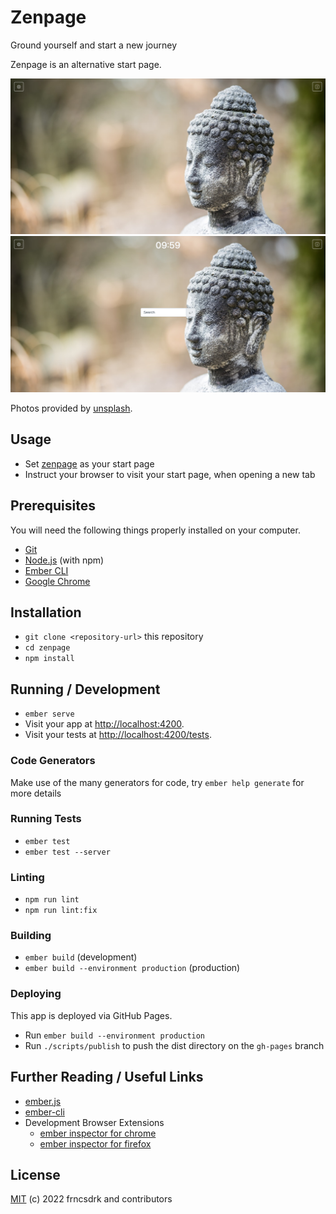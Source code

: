 # Zenpage

Ground yourself and start a new journey

Zenpage is an alternative start page.

![default](./docs/screenshot-zenpage-default-v0-1.png "default")
![with search and time](./docs/screenshot-zenpage-search-time-v0-1.png "with search and time")

Photos provided by [unsplash](https://unsplash.com).

## Usage

- Set [zenpage](https://frncsdrk.github.io/zenpage) as your start page
- Instruct your browser to visit your start page, when opening a new tab

## Prerequisites

You will need the following things properly installed on your computer.

* [Git](https://git-scm.com/)
* [Node.js](https://nodejs.org/) (with npm)
* [Ember CLI](https://ember-cli.com/)
* [Google Chrome](https://google.com/chrome/)

## Installation

* `git clone <repository-url>` this repository
* `cd zenpage`
* `npm install`

## Running / Development

* `ember serve`
* Visit your app at [http://localhost:4200](http://localhost:4200).
* Visit your tests at [http://localhost:4200/tests](http://localhost:4200/tests).

### Code Generators

Make use of the many generators for code, try `ember help generate` for more details

### Running Tests

* `ember test`
* `ember test --server`

### Linting

* `npm run lint`
* `npm run lint:fix`

### Building

* `ember build` (development)
* `ember build --environment production` (production)

### Deploying

This app is deployed via GitHub Pages.

- Run `ember build --environment production`
- Run `./scripts/publish` to push the dist directory on the `gh-pages` branch

## Further Reading / Useful Links

* [ember.js](https://emberjs.com/)
* [ember-cli](https://ember-cli.com/)
* Development Browser Extensions
  * [ember inspector for chrome](https://chrome.google.com/webstore/detail/ember-inspector/bmdblncegkenkacieihfhpjfppoconhi)
  * [ember inspector for firefox](https://addons.mozilla.org/en-US/firefox/addon/ember-inspector/)

## License

[MIT](https://github.com/frncsdrk/zenpage/blob/main/LICENSE) (c) 2022 frncsdrk and contributors
